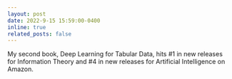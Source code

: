 ```yaml
---
layout: post
date: 2022-9-15 15:59:00-0400
inline: true
related_posts: false
---
```


My second book, Deep Learning for Tabular Data, hits #1 in new releases for Information Theory and #4 in new releases for Artificial Intelligence on Amazon.